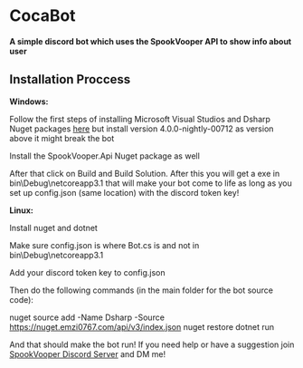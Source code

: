 # CocaBot
#### A simple discord bot which uses the SpookVooper API to show info about user

## Installation Proccess

__Windows:__

Follow the first steps of installing Microsoft Visual Studios and Dsharp Nuget packages [here](https://youtu.be/7-tyLCAO4mY) but install version 4.0.0-nightly-00712 as version above it might break the bot

Install the SpookVooper.Api Nuget package as well

After that click on Build and Build Solution. After this you will get a exe in bin\Debug\netcoreapp3.1 that will make your bot come to life as long as you set up config.json (same location) with the discord token key!

__Linux:__

Install nuget and dotnet

Make sure config.json is where Bot.cs is and not in bin\Debug\netcoreapp3.1

Add your discord token key to config.json

Then do the following commands (in the main folder for the bot source code):

nuget source add -Name Dsharp -Source https://nuget.emzi0767.com/api/v3/index.json
nuget restore
dotnet run

And that should make the bot run!
If you need help or have a suggestion join [SpookVooper Discord Server](https://discord.gg/spookvooper) and DM me!

